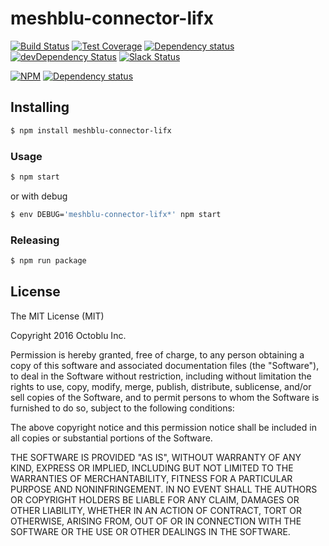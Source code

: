 # meshblu-connector-lifx

[![Build Status](https://travis-ci.org/octoblu/meshblu-connector-lifx.svg?branch=master)](https://travis-ci.org/octoblu/meshblu-connector-lifx)
[![Test Coverage](https://codecov.io/gh/octoblu/meshblu-connector-lifx/branch/master/graph/badge.svg)](https://codecov.io/gh/octoblu/meshblu-connector-lifx)
[![Dependency status](http://img.shields.io/david/octoblu/meshblu-connector-lifx.svg?style=flat)](https://david-dm.org/octoblu/meshblu-connector-lifx)
[![devDependency Status](http://img.shields.io/david/dev/octoblu/meshblu-connector-lifx.svg?style=flat)](https://david-dm.org/octoblu/meshblu-connector-lifx#info=devDependencies)
[![Slack Status](http://community-slack.octoblu.com/badge.svg)](http://community-slack.octoblu.com)

[![NPM](https://nodei.co/npm/meshblu-connector-lifx.svg?style=flat)](https://npmjs.org/package/meshblu-connector-lifx)
[![Dependency status](http://img.shields.io/david/octoblu/meshblu-connector-lifx.svg?style=flat)](https://david-dm.org/octoblu/meshblu-connector-lifx)


## Installing

```bash
$ npm install meshblu-connector-lifx
```

### Usage

```bash
$ npm start
```

or with debug

```bash
$ env DEBUG='meshblu-connector-lifx*' npm start
```

### Releasing

```bash
$ npm run package
```

## License

The MIT License (MIT)

Copyright 2016 Octoblu Inc.

Permission is hereby granted, free of charge, to any person obtaining a copy
of this software and associated documentation files (the "Software"), to deal
in the Software without restriction, including without limitation the rights
to use, copy, modify, merge, publish, distribute, sublicense, and/or sell
copies of the Software, and to permit persons to whom the Software is
furnished to do so, subject to the following conditions:

The above copyright notice and this permission notice shall be included in
all copies or substantial portions of the Software.

THE SOFTWARE IS PROVIDED "AS IS", WITHOUT WARRANTY OF ANY KIND, EXPRESS OR
IMPLIED, INCLUDING BUT NOT LIMITED TO THE WARRANTIES OF MERCHANTABILITY,
FITNESS FOR A PARTICULAR PURPOSE AND NONINFRINGEMENT. IN NO EVENT SHALL THE
AUTHORS OR COPYRIGHT HOLDERS BE LIABLE FOR ANY CLAIM, DAMAGES OR OTHER
LIABILITY, WHETHER IN AN ACTION OF CONTRACT, TORT OR OTHERWISE, ARISING FROM,
OUT OF OR IN CONNECTION WITH THE SOFTWARE OR THE USE OR OTHER DEALINGS IN
THE SOFTWARE.
